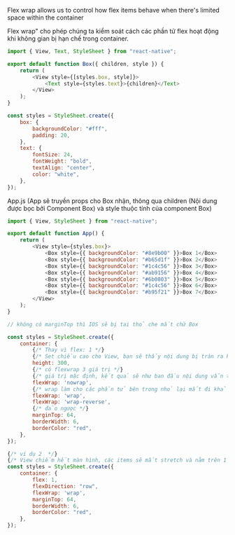 Flex wrap allows us to control how flex items behave when there's limited space within the container

Flex wrap" cho phép chúng ta kiểm soát cách các phần tử flex hoạt động khi không gian bị hạn chế trong container.

```js
import { View, Text, StyleSheet } from "react-native";

export default function Box({ children, style }) {
    return (
        <View style={[styles.box, style]}>
            <Text style={styles.text}>{children}</Text>
        </View>
    );
}

const styles = StyleSheet.create({
    box: {
        backgroundColor: "#fff",
        padding: 20,
    },
    text: {
        fontSize: 24,
        fontWeight: "bold",
        textAlign: "center",
        color: "white",
    },
});
```

App.js (App sẽ truyền props cho Box nhận, thông qua children (Nội dung được bọc bởi Component Box) và style thuộc tính của component Box)

```js
import { View, StyleSheet } from "react-native";

export default function App() {
    return (
        <View style={styles.box}>
            <Box style={{ backgroundColor: "#8e9b00" }}>Box 1</Box>
            <Box style={{ backgroundColor: "#b65d1f" }}>Box 2</Box>
            <Box style={{ backgroundColor: "#1c4c56" }}>Box 3</Box>
            <Box style={{ backgroundColor: "#ab9156" }}>Box 4</Box>
            <Box style={{ backgroundColor: "#6b0803" }}>Box 5</Box>
            <Box style={{ backgroundColor: "#1c4c56" }}>Box 6</Box>
            <Box style={{ backgroundColor: "#b95f21" }}>Box 7</Box>
        </View>
    );
}

// không có marginTop thì IOS sẽ bị tai thỏ che mất chữ Box

const styles = StyleSheet.create({
    container: {
        {/* Thay vì flex: 1 */}
        {/* Set chiều cao cho View, bạn sẽ thấy nội dung bị tràn ra khỏi thùng chứa */}
        height: 300,
        {/* có flexwrap 3 giá trị */}
        {/* giá trị mặc định, kết quả sẽ như ban đầu nội dung vẫn tràn ra */}
        flexWrap: 'nowrap',
        {/* wrap làm cho các phần tử bên trong nhỏ lại mất đi khả năng stretch và xuống hàng */}
        flexWrap: 'wrap',
        flexWrap: 'wrap-reverse',
        {/* đảo ngược */}
        marginTop: 64,
        borderWidth: 6,
        borderColor: "red",
    },
});

{/* ví dụ 2  */}
{/* View chiếm hết màn hình, các items sẽ mất stretch và nằm trên 1 hàng, nếu không đủ khoảng trống sẽ tự động xuống hàng */}
const styles = StyleSheet.create({
    container: {
        flex: 1,
        flexDirection: "row",
        flexWrap: 'wrap',
        marginTop: 64,
        borderWidth: 6,
        borderColor: "red",
    },
});
```
